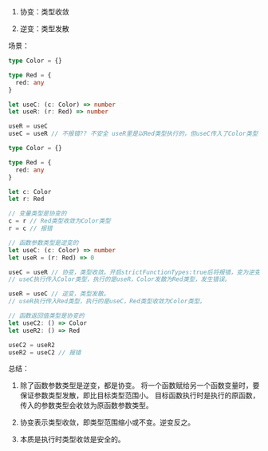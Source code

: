 1. 协变：类型收敛

2. 逆变：类型发散

场景：

```ts
type Color = {}

type Red = {
  red: any
}

let useC: (c: Color) => number
let useR: (r: Red) => number

useR = useC
useC = useR // 不报错?? 不安全 useR里是以Red类型执行的，但useC传入了Color类型
```

```ts
type Color = {}

type Red = {
  red: any
}

let c: Color
let r: Red

// 变量类型是协变的
c = r // Red类型收敛为Color类型
r = c // 报错

// 函数参数类型是逆变的
let useC: (c: Color) => number
let useR = (r: Red) => 0

useC = useR // 协变，类型收敛。开启strictFunctionTypes:true后将报错，变为逆变。
// useC执行传入Color类型，执行的是useR，Color发散为Red类型，发生错误。

useR = useC // 逆变，类型发散。
// useR执行传入Red类型，执行的是useC，Red类型收敛为Color类型。

// 函数返回值类型是协变的
let useC2: () => Color
let useR2: () => Red

useC2 = useR2
useR2 = useC2 // 报错
```

总结：

1. 除了函数参数类型是逆变，都是协变。
   将一个函数赋给另一个函数变量时，要保证参数类型发散，即比目标类型范围小。
   目标函数执行时是执行的原函数，传入的参数类型会收敛为原函数参数类型。

2. 协变表示类型收敛，即类型范围缩小或不变。逆变反之。

3. 本质是执行时类型收敛是安全的。
